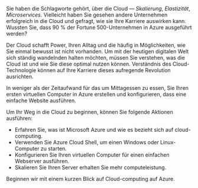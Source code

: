 Sie haben die Schlagworte gehört, über die Cloud &mdash; _Skalierung_, _Elastizität_, _Microservices_. Vielleicht haben Sie gesehen andere Unternehmen erfolgreich in die Cloud und gefragt, wie sie Ihre Karriere auswirken kann. Wussten Sie, dass 90 % der Fortune 500-Unternehmen in Azure ausgeführt werden?

Der Cloud schafft Power, Ihren Alltag und die häufig in Möglichkeiten, wie Sie einmal bewusst ist nicht vorhanden. Um mit der heutigen digitalen Welt sich ständig wandelnden halten möchten, müssen Sie verstehen, was die Cloud ist und wie Sie diese optimal nutzen können. Verständnis des Cloud-Technologie können auf Ihre Karriere dieses aufregende Revolution ausrichten.

In weniger als der Zeitaufwand für das um Mittagessen zu essen, Sie Ihren ersten virtuellen Computer in Azure erstellen und konfigurieren, dass eine einfache Website ausführen.

Um Ihr Weg in die Cloud zu beginnen, können Sie folgende Aktionen ausführen:

* Erfahren Sie, was ist Microsoft Azure und wie es bezieht sich auf cloud-computing.
* Verwenden Sie Azure Cloud Shell, um einen Windows oder Linux-Computer zu starten.
* Konfigurieren Sie Ihren virtuellen Computer für einen einfachen Webserver ausführen.
* Skalieren Sie Ihren Server erhalten Sie mehr computeleistung.

Beginnen wir mit einem kurzen Blick auf Cloud-computing auf Azure.